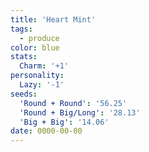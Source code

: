 ```yaml
---
title: 'Heart Mint'
tags:
  - produce
color: blue
stats:
  Charm: '+1'
personality:
  Lazy: '-1'
seeds:
  'Round + Round': '56.25'
  'Round + Big/Long': '28.13'
  'Big + Big': '14.06'
date: 0000-00-00
---
```

